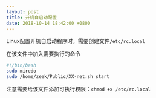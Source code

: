 ```yaml
---
layout: post
title: 开机自启动配置
date: 2018-10-14 18:42:00 +0800
---
```


Linux配置开机自启动程序时，需要创建文件`/etc/rc.local`

在该文件中加入需要执行的命令
```bash
#!/bin/bash
sudo miredo
sudo /home/zeek/Public/XX-net.sh start
```

注意需要给该文件添加可执行权限：`chmod +x /etc/rc.local`
